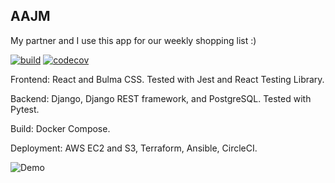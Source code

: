 ## AAJM

My partner and I use this app for our weekly shopping list :)

[![build](https://circleci.com/gh/ahmed1293/aajm_list.svg?style=shield)](https://circleci.com/gh/ahmed1293/aajm_list) 
[![codecov](https://codecov.io/gh/ahmed1293/aajm_list/branch/master/graph/badge.svg)](https://codecov.io/gh/ahmed1293/aajm_list)

Frontend: React and Bulma CSS. Tested with Jest and React Testing Library.

Backend: Django, Django REST framework, and PostgreSQL. Tested with Pytest.

Build: Docker Compose.

Deployment: AWS EC2 and S3, Terraform, Ansible, CircleCI.

![Demo](/preview/demo.gif)
